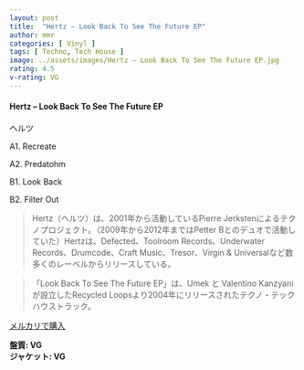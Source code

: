 ```yaml
---
layout: post
title:  "Hertz – Look Back To See The Future EP"
author: mmr
categories: [ Vinyl ]
tags: [ Techno, Tech House ]
image: ../assets/images/Hertz – Look Back To See The Future EP.jpg
rating: 4.5
v-rating: VG
---
```


#### Hertz – Look Back To See The Future EP

ヘルツ

A1. Recreate

A2. Predatohm

B1. Look Back

B2. Filter Out

> Hertz（ヘルツ）は、2001年から活動しているPierre Jerkstenによるテクノプロジェクト。（2009年から2012年まではPetter Bとのデュオで活動していた）Hertzは、Defected、Toolroom Records、Underwater Records、Drumcode、Craft Music、Tresor、Virgin & Universalなど数多くのレーベルからリリースしている。

> 「Look Back To See The Future EP」は、Umek と Valentino Kanzyaniが設立したRecycled Loopsより2004年にリリースされたテクノ・テックハウストラック。

[メルカリで購入](https://jp.mercari.com/item/m68002048690)

<div class="mt-4 mb-4 d-flex align-items-center">
<strong class="mr-1">盤質: VG</strong>
</div>
<div class="mt-4 mb-4 d-flex align-items-center">
<strong class="mr-1">ジャケット: VG</strong>
</div>
